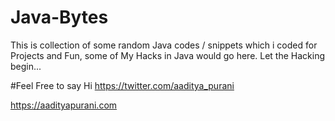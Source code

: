 # Java-Bytes
This is collection of some random Java codes / snippets which i coded for Projects and Fun, some of My Hacks in Java would go here. Let the Hacking begin...

#Feel Free to say Hi
https://twitter.com/aaditya_purani

https://aadityapurani.com
